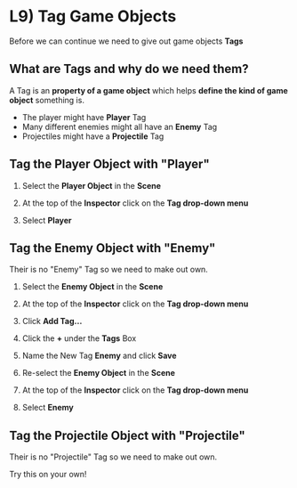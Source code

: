 # L9) Tag Game Objects

Before we can continue we need to give out game objects **Tags**

## What are Tags and why do we need them?

A Tag is an **property of a game object** which helps **define the kind of game object** something is.

- The player might have **Player** Tag
- Many different enemies might all have an **Enemy** Tag
- Projectiles might have a **Projectile** Tag

## Tag the Player Object with "Player"

1. Select the **Player Object** in the **Scene**

2. At the top of the **Inspector** click on the **Tag drop-down menu**
3. Select **Player**

## Tag the Enemy Object with "Enemy"

Their is no "Enemy" Tag so we need to make out own.

1. Select the **Enemy Object** in the **Scene**

2. At the top of the **Inspector** click on the **Tag drop-down menu**
3. Click **Add Tag...**
4. Click the **+** under the **Tags** Box
5. Name the New Tag **Enemy** and click **Save**
6. Re-select the **Enemy Object** in the **Scene**
7. At the top of the **Inspector** click on the **Tag drop-down menu**
8. Select **Enemy**

## Tag the Projectile Object with "Projectile"

Their is no "Projectile" Tag so we need to make out own.

Try this on your own!